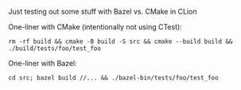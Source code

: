 Just testing out some stuff with Bazel vs. CMake in CLion

One-liner with CMake (intentionally not using CTest):

```
rm -rf build && cmake -B build -S src && cmake --build build && ./build/tests/foo/test_foo
```

One-liner with Bazel:

```
cd src; bazel build //... && ./bazel-bin/tests/foo/test_foo
```

